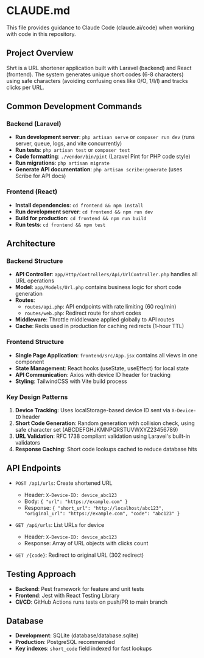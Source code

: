 # CLAUDE.md

This file provides guidance to Claude Code (claude.ai/code) when working with code in this repository.

## Project Overview

Shrt is a URL shortener application built with Laravel (backend) and React (frontend). The system generates unique short codes (6-8 characters) using safe characters (avoiding confusing ones like 0/O, 1/I/l) and tracks clicks per URL.

## Common Development Commands

### Backend (Laravel)

-   **Run development server**: `php artisan serve` or `composer run dev` (runs server, queue, logs, and vite concurrently)
-   **Run tests**: `php artisan test` or `composer test`
-   **Code formatting**: `./vendor/bin/pint` (Laravel Pint for PHP code style)
-   **Run migrations**: `php artisan migrate`
-   **Generate API documentation**: `php artisan scribe:generate` (uses Scribe for API docs)

### Frontend (React)

-   **Install dependencies**: `cd frontend && npm install`
-   **Run development server**: `cd frontend && npm run dev`
-   **Build for production**: `cd frontend && npm run build`
-   **Run tests**: `cd frontend && npm test`

## Architecture

### Backend Structure

-   **API Controller**: `app/Http/Controllers/Api/UrlController.php` handles all URL operations
-   **Model**: `app/Models/Url.php` contains business logic for short code generation
-   **Routes**:
    -   `routes/api.php`: API endpoints with rate limiting (60 req/min)
    -   `routes/web.php`: Redirect route for short codes
-   **Middleware**: Throttle middleware applied globally to API routes
-   **Cache**: Redis used in production for caching redirects (1-hour TTL)

### Frontend Structure

-   **Single Page Application**: `frontend/src/App.jsx` contains all views in one component
-   **State Management**: React hooks (useState, useEffect) for local state
-   **API Communication**: Axios with device ID header for tracking
-   **Styling**: TailwindCSS with Vite build process

### Key Design Patterns

1. **Device Tracking**: Uses localStorage-based device ID sent via `X-Device-ID` header
2. **Short Code Generation**: Random generation with collision check, using safe character set (ABCDEFGHJKMNPQRSTUVWXYZ23456789)
3. **URL Validation**: RFC 1738 compliant validation using Laravel's built-in validators
4. **Response Caching**: Short code lookups cached to reduce database hits

## API Endpoints

-   `POST /api/urls`: Create shortened URL

    -   Header: `X-Device-ID: device_abc123`
    -   Body: `{ "url": "https://example.com" }`
    -   Response: `{ "short_url": "http://localhost/abc123", "original_url": "https://example.com", "code": "abc123" }`

-   `GET /api/urls`: List URLs for device

    -   Header: `X-Device-ID: device_abc123`
    -   Response: Array of URL objects with clicks count

-   `GET /{code}`: Redirect to original URL (302 redirect)

## Testing Approach

-   **Backend**: Pest framework for feature and unit tests
-   **Frontend**: Jest with React Testing Library
-   **CI/CD**: GitHub Actions runs tests on push/PR to main branch

## Database

-   **Development**: SQLite (database/database.sqlite)
-   **Production**: PostgreSQL recommended
-   **Key indexes**: `short_code` field indexed for fast lookups
